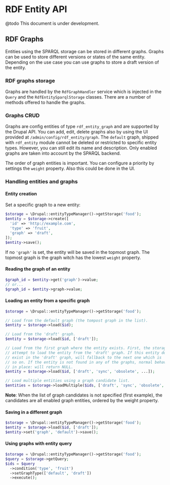 # RDF Entity API

@todo This document is under development.

## RDF Graphs

Entities using the SPARQL storage can be stored in different graphs. Graphs can
be used to store different versions or states of the same entity. Depending on
the use case you can use graphs to store a draft version of the entity.

### RDF graphs storage

Graphs are handled by the `RdfGraphHandler` service which is injected in the
`Query` and the `RdfEntitySparqlStorage` classes. There are a number of methods
offered to handle the graphs.

### Graphs CRUD

Graphs are config entities of type `rdf_entity_graph` and are supported by the
Drupal API. You can add, edit, delete graphs also by using the UI provided at
`/admin/config/rdf_entity/graph`. The `default` graph, shipped with `rdf_entity`
module cannot be deleted or restricted to specific entity types. However, you
can still edit its name and description. Only enabled graphs are taken into
account by the SPARQL backend.

The order of graph entities is important. You can configure a priority by
settings the `weight` property. Also this could be done in the UI.

### Handling entities and graphs

#### Entity creation

Set a specific graph to a new entity:

```php
$storage = \Drupal::entityTypeManager()->getStorage('food');
$entity = $storage->create([
  'id' => 'http://example.com',
  'type' => 'fruit',
  'graph' => 'draft',
]);
$entity->save();
```

If no `'graph'` is set, the entity will be saved in the topmost graph. The
topmost graph is the graph witch has the lowest `weight` property.

#### Reading the graph of an entity

```php
$graph_id = $entity->get('graph')->value;
// or...
$graph_id = $entity->graph->value;

```

#### Loading an entity from a specific graph

```php
$storage = \Drupal::entityTypeManager()->getStorage('food');

// Load from the default graph (the tompost graph in the list).
$entity = $storage->load($id);

// Load from the 'draft' graph.
$entity = $storage->load($id, ['draft']);

// Load from the first graph where the entity exists. First, the storage will
// attempt to load the entity from the 'draft' graph. If this entity doesn't
// exist in the 'draft' graph, will fallback to the next one which is 'sync' and
// so on. If the entity is not found in any of the graphs, normal behaviour is
// in place: will return NULL.
$entity = $storage->load($id, ['draft', 'sync', 'obsolete', ...]);

// Load multiple entities using a graph candidate list.
$entities = $storage->loadMultiple($ids, ['draft', 'sync', 'obsolete', ...]);
```

**Note**: When the list of graph candidates is not specified (first example),
the candidates are all enabled graph entities, ordered by the weight property.

#### Saving in a different graph

```php
$storage = \Drupal::entityTypeManager()->getStorage('food');
$entity = $storage->load($id, ['draft']);
$entity->set('graph', 'default')->save();
```

#### Using graphs with entity query

```php
$storage = \Drupal::entityTypeManager()->getStorage('food');
$query = $storage->getQuery;
$ids = $query
  ->condition('type', 'fruit')
  ->setGraphType(['default', 'draft'])
  ->execute();
```
